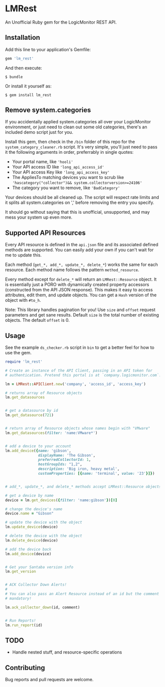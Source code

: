 # LMRest

An Unofficial Ruby gem for the LogicMonitor REST API.

## Installation

Add this line to your application's Gemfile:

```ruby
gem 'lm_rest'
```

And then execute:

`$ bundle`

Or install it yourself as:

`$ gem install lm_rest`

## Remove system.categories

If you accidentally applied system.categories all over your LogicMonitor
environment, or just need to clean out some old categories, there's an included
demo script just for you.

Install this gem, then check in the `/bin` folder of this repo for the
`system_category_cleaner.rb` script. It's very simple, you'll just need to pass
it the following arguments in order, preferrably in single quotes:
* Your portal name, like `'hooli'`
* Your API access ID like `'long_api_access_id'`
* Your API access Key like `'long_api_access_key'`
* The AppliesTo matching devices you want to scrub like
  `'hascategory("collector")&& system.collectorversion>=24106'`
* The category you want to remove, like `'BadCategory'`

Your devices should be all cleaned up. The script will respect rate limits and
it splits all system.categories on ',' before removing the entry you specify.

It should go without saying that this is unofficial, unsupported, and may mess
your system up even more.


## Supported API Resources

Every API resource is defined in the `api.json` file and its associated defined
methods are supported. You can easily add your own if you can't wait for me
to update this.

Each method (`get_*, add_*, update_*, delete_*`) works the same
for each resource. Each method name follows the pattern `method_resource`.

Every method except for `delete_*` will return an `LMRest::Resource` object.
It is essentially just a PORO with dynamically created property accessors
(constructed from the API JSON response). This makes it easy to access
attributes, edit them, and update objects. You can get a `Hash` version of the
object with `#to_h`.

Note: This library handles pagination for you! Use `size` and `offset` request
parameters and get sane results. Default `size` is the total number of existing
objects. The default `offset` is 0.

## Usage

See the example `ds_checker.rb` script in `bin` to get a better feel for how to
use the gem.

```ruby
require 'lm_rest'

# Create an instance of the API Client, passing in an API token for 
# authentication. Pretend this portal is at `company.logicmonitor.com`:

lm = LMRest::APIClient.new('company', 'access_id', 'access_key')

# returns array of Resource objects
lm.get_datasources


# get a datasource by id
lm.get_datasource(721)


# return array of Resource objects whose names begin with "VMware"
lm.get_datasources(filter: 'name:VMware*')


# add a device to your account
lm.add_device({name: 'gibson',
               displayName: 'The Gibson',
               preferredCollectorId: 1,
               hostGroupIds: "1,2",
               description: 'Big iron, heavy metal',
               customProperties: [{name: 'terminal', value: '23'}]})


# add_*, update_*, and delete_* methods accept LMRest::Resource objects:

# get a device by name
device = lm.get_devices({filter: 'name:gibson'})[0]

# change the device's name
device.name = "Gibson"

# update the device with the object
lm.update_device(device)

# delete the device with the object
lm.delete_device(device)

# add the device back
lm.add_device(device)


# Get your Santaba version info
lm.get_version


# ACK Collector Down Alerts!
#
# You can also pass an Alert Resource instead of an id but the comment is
# mandatory!

lm.ack_collector_down(id, comment)


# Run Reports!
lm.run_report(id)


```

## TODO

* Handle nested stuff, and resource-specific operations


## Contributing

Bug reports and pull requests are welcome.
